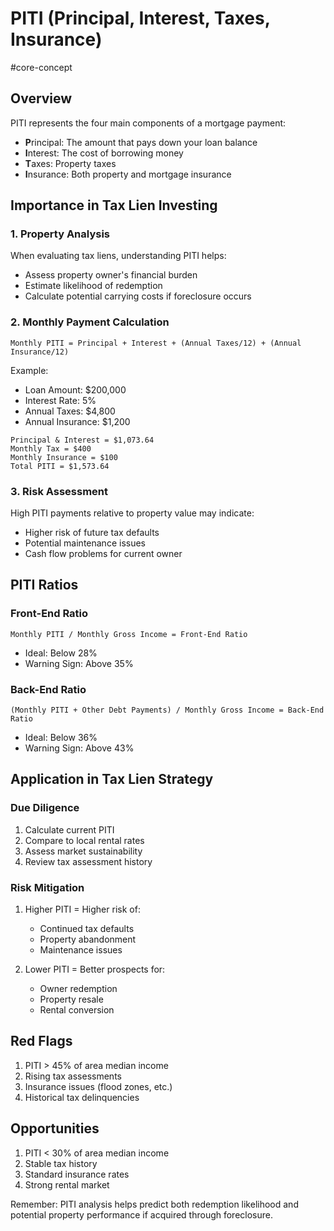 # PITI (Principal, Interest, Taxes, Insurance)
#core-concept

## Overview
PITI represents the four main components of a mortgage payment:
- **P**rincipal: The amount that pays down your loan balance
- **I**nterest: The cost of borrowing money
- **T**axes: Property taxes
- **I**nsurance: Both property and mortgage insurance

## Importance in Tax Lien Investing

### 1. Property Analysis
When evaluating tax liens, understanding PITI helps:
- Assess property owner's financial burden
- Estimate likelihood of redemption
- Calculate potential carrying costs if foreclosure occurs

### 2. Monthly Payment Calculation
```plaintext
Monthly PITI = Principal + Interest + (Annual Taxes/12) + (Annual Insurance/12)
```

Example:
- Loan Amount: $200,000
- Interest Rate: 5%
- Annual Taxes: $4,800
- Annual Insurance: $1,200

```plaintext
Principal & Interest = $1,073.64
Monthly Tax = $400
Monthly Insurance = $100
Total PITI = $1,573.64
```

### 3. Risk Assessment
High PITI payments relative to property value may indicate:
- Higher risk of future tax defaults
- Potential maintenance issues
- Cash flow problems for current owner

## PITI Ratios

### Front-End Ratio
```plaintext
Monthly PITI / Monthly Gross Income = Front-End Ratio
```
- Ideal: Below 28%
- Warning Sign: Above 35%

### Back-End Ratio
```plaintext
(Monthly PITI + Other Debt Payments) / Monthly Gross Income = Back-End Ratio
```
- Ideal: Below 36%
- Warning Sign: Above 43%

## Application in Tax Lien Strategy

### Due Diligence
1. Calculate current PITI
2. Compare to local rental rates
3. Assess market sustainability
4. Review tax assessment history

### Risk Mitigation
1. Higher PITI = Higher risk of:
   - Continued tax defaults
   - Property abandonment
   - Maintenance issues

2. Lower PITI = Better prospects for:
   - Owner redemption
   - Property resale
   - Rental conversion

## Red Flags
1. PITI > 45% of area median income
2. Rising tax assessments
3. Insurance issues (flood zones, etc.)
4. Historical tax delinquencies

## Opportunities
1. PITI < 30% of area median income
2. Stable tax history
3. Standard insurance rates
4. Strong rental market

Remember: PITI analysis helps predict both redemption likelihood and potential property performance if acquired through foreclosure.
